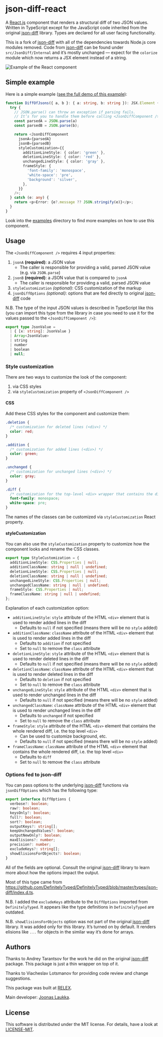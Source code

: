 # json-diff-react

A [React.js] component that renders a structural diff of two JSON values. Written in TypeScript
except for the JavaScript code inherited from the original [json-diff] library.
Types are declared for all user facing functionality.

This is a fork of [json-diff] with all of the dependencies towards Node.js core modules removed.
Code from [json-diff] can be found under `src/JsonDiff/Internal` and it’s mostly unchanged — expect
for the `colorize` module which now returns a JSX element instead of a string.

![Example of the React component](example.png)

## Simple example

Here is a simple example ([see the full demo of this example](examples/example-02.html)):

``` typescript
function DiffOfJsons({ a, b }: { a: string, b: string }): JSX.Element {
  try {
    // JSON.parse() can throw an exception if parsing fails.
    // It’s for you to handle them before calling <JsonDiffComponent />.
    const parsedA = JSON.parse(a)
    const parsedB = JSON.parse(b);

    return <JsonDiffComponent
      jsonA={parsedA}
      jsonB={parsedB}
      styleCustomization={{
        additionLineStyle: { color: 'green' },
        deletionLineStyle: { color: 'red' },
        unchangedLineStyle: { color: 'gray' },
        frameStyle: {
          'font-family': 'monospace',
          'white-space': 'pre',
          'background': 'silver',
        },
      }}
    />;
  } catch (e: any) {
    return <p>Error: {e?.message ?? JSON.stringify(e)}</p>;
  }
}
```

Look into the [examples](examples) directory to find more examples on how to use this component.

## Usage

The `<JsonDiffComponent />` requires 4 input properties:

1. `jsonA` **(required)**: a JSON value
   - The caller is responsible for providing a valid, parsed JSON value (e.g. via `JSON.parse`)
2. `jsonB` **(required)**: a JSON value that is compared to `jsonA`
   - The caller is responsible for providing a valid, parsed JSON value
3. `styleCustomization` *(optional)*: CSS customization of the markup
4. `jsonDiffOptions` *(optional)*: options that are fed directly to original [json-diff] code

N.B. The type of the input JSON values is described in TypeScript like this (you can import this
type from the library in case you need to use it for the values passed to the
`<JsonDiffComponent />`):

``` typescript
export type JsonValue =
  | { [x: string]: JsonValue }
  | Array<JsonValue>
  | string
  | number
  | boolean
  | null;
```

### Style customization

There are two ways to customize the look of the component:

1. via CSS styles
2. via `styleCustomization` property of `<JsonDiffComponent />`

#### CSS

Add these CSS styles for the component and customize them:

``` css
.deletion {
  /* customization for deleted lines (<div>) */
  color: red;
}

.addition {
  /* customization for added lines (<div>) */
  color: green;
}

.unchanged {
  /* customization for unchanged lines (<div>) */
  color: gray;
}

.diff {
  /* customization for the top-level <div> wrapper that contains the diff */
  font-family: monospace;
  white-space: pre;
}
```

The names of the classes can be customized via `styleCustomization` React property.

#### styleCustomization

You can also use the `styleCustomization` property to customize how the
component looks and rename the CSS classes.

``` typescript
export type StyleCustomization = {
  additionLineStyle: CSS.Properties | null;
  additionClassName: string | null | undefined;
  deletionLineStyle: CSS.Properties | null;
  deletionClassName: string | null | undefined;
  unchangedLineStyle: CSS.Properties | null;
  unchangedClassName: string | null | undefined;
  frameStyle: CSS.Properties | null;
  frameClassName: string | null | undefined;
};
```

Explanation of each customization option:

* `additionLineStyle`: `style` attribute of the HTML `<div>` element that is
  used to render added lines in the diff
  * Defaults to `null` if not specified (means there will be no `style` added)
* `additionClassName`: `className` attribute of the HTML `<div>` element that
  is used to render added lines in the diff
  * Defaults to `addition` if not specified
  * Set to `null` to remove the `class` attribute
* `deletionLineStyle`: `style` attribute of the HTML `<div>` element that is
  used to render deleted lines in the diff
  * Defaults to `null` if not specified (means there will be no `style` added)
* `deletionClassName`: `className` attribute of the HTML `<div>` element that
  is used to render deleted lines in the diff
  * Defaults to `deletion` if not specified
  * Set to `null` to remove the `class` attribute
* `unchangedLineStyle`: `style` attribute of the HTML `<div>` element that is
  used to render unchanged lines in the diff
  * Defaults to `null` if not specified (means there will be no `style` added)
* `unchangedClassName`: `className` attribute of the HTML `<div>` element that
  is used to render unchanged lines in the diff
  * Defaults to `unchanged` if not specified
  * Set to `null` to remove the `class` attribute
* `frameStyle`: `style` attribute of the HTML `<div>` element that contains the
  whole rendered diff, i.e. the top level `<div>`
  * Can be used to customize background, etc.
  * Defaults to `null` if not specified (means there will be no `style` added)
* `frameClassName`: `className` attribute of the HTML `<div>` element that
  contains the whole rendered diff, i.e. the top level `<div>`
  * Defaults to `diff`
  * Set to `null` to remove the `class` attribute


### Options fed to json-diff

You can pass options to the underlying [json-diff] functions via
`jsonDiffOptions` which has the following type:

``` typescript
export interface DiffOptions {
  verbose?: boolean;
  raw?: boolean;
  keysOnly?: boolean;
  full?: boolean;
  sort?: boolean;
  outputKeys?: string[];
  keepUnchangedValues?: boolean;
  outputNewOnly?: boolean;
  maxElisions?: number;
  precision?: number;
  excludeKeys?: string[];
  showElisionsForObjects?: boolean;
}
```

All of the fields are optional. Consult the original [json-diff] library to
learn more about how the options impact the output.

Most of this type came from
https://github.com/DefinitelyTyped/DefinitelyTyped/blob/master/types/json-diff/index.d.ts.

N.B. I added the `excludeKeys` attribute to the `DiffOptions` imported from
`DefinitelyTyped`. It appears like the type definitions in `DefinitelyTyped`
are outdated.

N.B. `showElisionsForObjects` option was not part of the original [json-diff] library.
It was added only for this library. It’s turned on by default.
It renders elisions like `...` for objects in the similar way it’s done for arrays.

## Authors

Thanks to Andrey Tarantsov for the work he did on the original [json-diff] package.
This package is just a thin wrapper on top of it.

Thanks to Viacheslav Lotsmanov for providing code review and change suggestions.

This package was built at [RELEX](https://www.relexsolutions.com/).

Main developer: [Joonas Laukka](https://github.com/skyvier).

## License

This software is distributed under the MIT license.
For details, have a look at [LICENSE-MIT](LICENSE-MIT).

[json-diff]: https://github.com/andreyvit/json-diff
[React.js]: https://reactjs.org
